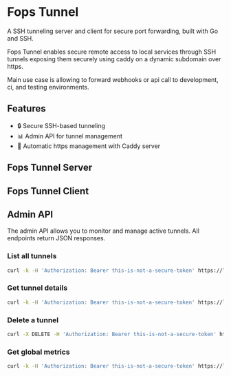# Fops Tunnel

A SSH tunneling server and client for secure port forwarding, built with Go and SSH. 

Fops Tunnel enables secure remote access to local services through SSH tunnels exposing them securely using caddy on a dynamic subdomain over https.

Main use case is allowing to forward webhooks or api call to development, ci, and testing environments.

## Features

- 🔒 Secure SSH-based tunneling
- 📊 Admin API for tunnel management
- 🚀 Automatic https management with Caddy server

## Fops Tunnel Server
## Fops Tunnel Client

## Admin API

The admin API allows you to monitor and manage active tunnels. All endpoints return JSON responses.

### List all tunnels

```bash
curl -k -H 'Authorization: Bearer this-is-not-a-secure-token' https://localhost/api/tunnels
```

### Get tunnel details

```bash
curl -k -H 'Authorization: Bearer this-is-not-a-secure-token' https://localhost/api/tunnels/tunnel-123
```

### Delete a tunnel

```bash
curl -X DELETE -H 'Authorization: Bearer this-is-not-a-secure-token' https://localhost/api/api/tunnels/tunnel-123
```

### Get global metrics

```bash
curl -k -H 'Authorization: Bearer this-is-not-a-secure-token' https://localhost/api/metrics
```